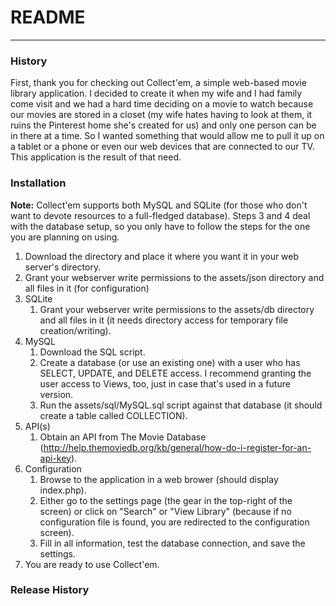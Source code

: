 # README
---

### History
First, thank you for checking out Collect'em, a simple web-based movie library application. I decided to create it when my wife and I had family come visit and we had a hard time deciding on a movie to watch because our movies are stored in a closet (my wife hates having to look at them, it ruins the Pinterest home she's created for us) and only one person can be in there at a time. So I wanted something that would allow me to pull it up on a tablet or a phone or even our web devices that are connected to our TV. This application is the result of that need.

### Installation
**Note:** Collect'em supports both MySQL and SQLite (for those who don't want to devote resources to a full-fledged database). Steps 3 and 4 deal with the database setup, so you only have to follow the steps for the one you are planning on using.

1. Download the directory and place it where you want it in your web server's directory.
2. Grant your webserver write permissions to the assets/json directory and all files in it (for configuration)
3. SQLite
	1. Grant your webserver write permissions to the assets/db directory and all files in it (it needs directory access for temporary file creation/writing).
4. MySQL
    1. Download the SQL script.
    2. Create a database (or use an existing one) with a user who has SELECT, UPDATE, and DELETE access. I recommend granting the user access to Views, too, just in case that's used in a future version.
	3. Run the assets/sql/MySQL.sql script against that database (it should create a table called COLLECTION).
5. API(s)
	1. Obtain an API from The Movie Database (http://help.themoviedb.org/kb/general/how-do-i-register-for-an-api-key).
6. Configuration
	1. Browse to the application in a web brower (should display index.php).
	2. Either go to the settings page (the gear in the top-right of the screen) or click on "Search" or "View Library" (because if no configuration file is found, you are redirected to the configuration screen).
	3. Fill in all information, test the database connection, and save the settings.
7. You are ready to use Collect'em.

### Release History

